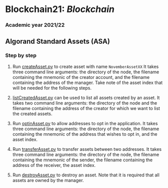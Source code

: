 # Blockchain21: *Blockchain* #
### Academic year 2021/22 ###

## Algorand Standard Assets (ASA) ##

### Step by step  ###

1. Run [createAsset.py](./createAsset.py) to create asset with name ```NovemberAssetXX```
    It takes three command line arguments: the directory of the node, 
    the filename containing the mnemonic of the creator account, and
    the filename containing the address of the manager.
    Take note of the asset index that will be needed for the following steps.
2. [listCreatedAsset.py](./listCreatedAsset.py) can be used to list all assets created by an asset.
    It takes two command line arguments: 
    the directory of the node and 
    the filename containing the address of the creator for which we want to list the created assets.
    

3. Run [optinAsset.py](./optinAsset.py) to allow addresses to opt in the application.
    It takes three command line arguments: the directory of the node, 
    the filename containing the mnemonic of the address that wishes to opt in,  and 
    the asset index.

4. Run [transferAsset.py](./transferAsset.py) to transfer assets between two addresses. 
    It takes three command line arguments: the directory of the node, 
    the filename containing the mnemonic of the sender,
    the filename containing the address of the receiver,
    the asset index.
    
5. Run [destroyAsset.py](./destroyAsset.py) to destroy an asset.
    Note that it is required that all assets are owned by the manager.
    
